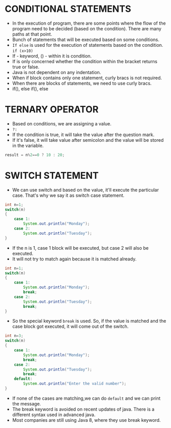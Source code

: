 # CONDITIONAL STATEMENTS
- In the execution of program, there are some points where the flow of the program need to be decided (based on the condition). There are many paths at that point.
-  Bunch of statements that will be executed based on some conditions.
- `If else` is used for the execution of statements based on the condition.
`if (x>10)`
- If - keyword, () - within it is condition.
- If is only concerned whether the condition within the bracket returns true or false.
- Java is not dependent on any indentation.
- When if block contains only one statement, curly bracs is not required. 
- When there are blocks of statements, we need to use curly bracs.
- if(), else if(), else

# TERNARY OPERATOR
- Based on conditions, we are assigning a value.
- `?:`
- If the condition is true, it will take the value after the question mark.
- If it's false, it will take value after semicolon and the value will be stored in the variable.
```JAVA
result = n%2==0 ? 10 : 20;
```

# SWITCH STATEMENT
- We can use switch and based on the value, it'll execute the particular case. That's why we say it as switch case statement.
```JAVA
int n=1;
switch(n)
{
    case 1:
        System.out.println("Monday");
    case 2:
        System.out.println("Tuesday");
}
```
- If the n is 1, case 1 block will be executed, but case 2 will also be executed.
- It will not try to match again because it is matched already.
```JAVA
int n=1;
switch(n)
{
    case 1:
        System.out.println("Monday");
        break;
    case 2:
        System.out.println("Tuesday");
        break;
}
```
- So the special keyword `break` is used. So, if the value is matched and the case block got executed, it will come out of the switch.
```JAVA
int n=3;
switch(n)
{
    case 1:
        System.out.println("Monday");
        break;
    case 2:
        System.out.println("Tuesday");
        break;
    default:
        System.out.println("Enter the valid number");
}
```
- If none of the cases are matching,we can do `default` and  we can print the message.
- The break keyword is avoided on recent updates of java. There is a different syntax used in advanced java.
- Most companies are still using Java 8, where they use break keyword.